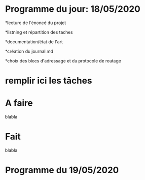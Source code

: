 <html lang = "fr">
<head>
  <title>Blog Projet-One</title>
  <meta charset = "UTF-8" />
</head>
<body>
  <h1>Programme du jour: 18/05/2020</h1>
  <p>*lecture de l'énoncé du projet
  <p>*listning et répartition des taches
  <p>*documentation/état de l'art
  <p>*création du journal.md
  <p>*choix des blocs d'adressage et du protocole de routage

    
  <h1>remplir ici les tâches<h1> 
  </p>
  <h1>A faire</h1>
  <p>
    blabla 
  </p>
  <h1>Fait</h1>
  <p>
    blabla 
  </p>
  <h1>Programme du 19/05/2020</h1>

</body>
</html>
